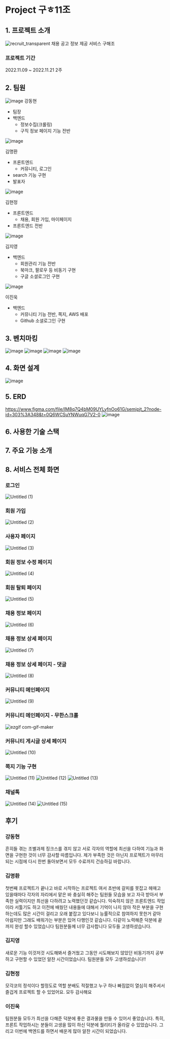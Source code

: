 # Project 구ㅎ11조
## 1. 프로젝트 소개
![recruit_transparent](https://user-images.githubusercontent.com/108647466/203455288-d11d6708-ddf3-4fef-91cc-f568f7e709d4.png)
채용 공고 정보 제공 서비스 구해조
### 프로젝트 기간
2022.11.09 ~ 2022.11.21 2주

## 2. 팀원
![image](https://user-images.githubusercontent.com/108647466/203455959-b54cdcd9-1d56-4d76-9546-9995b4527cc7.png)
강동현
- 팀장
- 백엔드
  - 정보수집(크롤링)
  - 구직 정보 페이지 기능 전반
  
![image](https://user-images.githubusercontent.com/108647466/203455909-7f6c46eb-a02e-4ed6-bf3c-e28869a9ffc5.png)

김명환
- 프론트엔드
  - 커뮤니티, 로그인
- search 기능 구현
- 발표자

![image](https://user-images.githubusercontent.com/108647466/203455934-8b0dfe91-74dd-42cb-a816-c96c5d517aa4.png)

김현정
- 프론트엔드
  - 채용, 회원 가입, 마이페이지
- 프론트엔드 전반

![image](https://user-images.githubusercontent.com/108647466/203456000-4dee07e0-bddc-4c17-ba6d-a35346b4b1b5.png)

김지영
- 백엔드
  - 회원관리 기능 전반
  - 북마크, 팔로우 등 비동기 구현
  - 구글 소셜로그인 구현
  
![image](https://user-images.githubusercontent.com/108647466/203455944-e9beb998-ec45-4dfd-acdb-061ce33108e0.png)

이진욱
- 백엔드
  - 커뮤니티 기능 전반, 쪽지, AWS 배포
  - Github 소셜로그인 구현

## 3. 벤치마킹
![image](https://user-images.githubusercontent.com/108647466/203455683-8137da0e-63bd-4da3-90ab-63183e1c4b21.png)
![image](https://user-images.githubusercontent.com/108647466/203455698-405fd88f-5672-421b-97b8-6c60ab82c117.png)
![image](https://user-images.githubusercontent.com/108647466/203455708-5329ea5f-c87c-4fbb-bf7f-dd0090fbd49a.png)
![image](https://user-images.githubusercontent.com/108647466/203455850-7bdabcc6-ad74-4151-a1df-fbc3b29bb6db.png)

## 4. 화면 설계
![image](https://user-images.githubusercontent.com/108647466/203456808-edaecb67-a92b-4b81-9b9b-53142eec3835.png)
## 5. ERD
https://www.figma.com/file/IM8q7Q4bM09UYLyfnOo61G/semipjt_2?node-id=303%3A348&t=0Q6WCSuYNWuqG7V2-0
![image](https://user-images.githubusercontent.com/108647466/203456905-26842475-6e24-4dae-89c1-7fec7def7f4b.png)
## 6. 사용한 기술 스택
## 7. 주요 기능 소개

## 8. 서비스 전체 화면
### 로그인
![Untitled (1)](https://user-images.githubusercontent.com/108647466/203453672-3e8bceb0-3c45-473c-91af-73f679a979c0.png)
### 회원 가입
![Untitled (2)](https://user-images.githubusercontent.com/108647466/203453687-f2b70ed7-0543-4a80-b095-10219654b7c2.png)
### 사용자 페이지
![Untitled (3)](https://user-images.githubusercontent.com/108647466/203453714-f8805223-89c0-4581-aa44-a2502d68820c.png)
### 회원 정보 수정 페이지
![Untitled (4)](https://user-images.githubusercontent.com/108647466/203453718-cf503f50-bc7a-4470-be8e-dcf84c610fc3.png)
### 회원 탈퇴 페이지
![Untitled (5)](https://user-images.githubusercontent.com/108647466/203453721-dabe6f2e-70c9-4a01-bdf9-d1783111057f.png)
### 채용 정보 페이지
![Untitled (6)](https://user-images.githubusercontent.com/108647466/203453727-b579f8c2-92f4-4da7-b2b5-6837f9fe248c.png)
### 채용 정보 상세 페이지
![Untitled (7)](https://user-images.githubusercontent.com/108647466/203453744-135dec7f-f348-4614-87c4-b9ec4a19fa65.png)
### 채용 정보 상세 페이지 - 댓글
![Untitled (8)](https://user-images.githubusercontent.com/108647466/203453748-08c4dcaf-18e4-41a7-9c06-68735756bb0e.png)
### 커뮤니티 메인페이지
![Untitled (9)](https://user-images.githubusercontent.com/108647466/203453756-8536a414-11a1-4c7d-a730-9ccc7422f785.png)
### 커뮤니티 메인페이지 - 무한스크롤
![ezgif com-gif-maker](https://user-images.githubusercontent.com/108647466/203453842-9fa336c0-72e2-423e-9ace-5fbae30fdc70.gif)
### 커뮤니티 게시글 상세 페이지
![Untitled (10)](https://user-images.githubusercontent.com/108647466/203453765-31572e2f-3575-47de-affb-801e734c47e5.png)
### 쪽지 기능 구현
![Untitled (11)](https://user-images.githubusercontent.com/108647466/203453768-91cd4960-c33f-459c-be7d-01175ddc28f0.png)
![Untitled (12)](https://user-images.githubusercontent.com/108647466/203453783-2ec0af3d-9c9e-4f27-b072-2b29722f3cf7.png)
![Untitled (13)](https://user-images.githubusercontent.com/108647466/203453788-3ea68558-3497-49b8-a0fa-a9797e8e7cd6.png)
### 채널톡
![Untitled (14)](https://user-images.githubusercontent.com/108647466/203453792-94151a29-215a-4a7a-befd-4d02ce67eff0.png)
![Untitled (15)](https://user-images.githubusercontent.com/108647466/203453798-daadb107-ac79-4a6d-851a-e6c734c2f3af.png)


## 후기

### 강동현

흔히들 겪는 조별과제 징크스를 겪지 않고 서로 각자의 역할에 최선을 다하여 기능과 화면을 구현한 것이 너무 감사할 따름입니다. 제가 부족한 것은 아닌지 프로젝트가 마무리되는 시점에 다시 한번 돌아보면서 모두 수료까지 건승하길 바랍니다.

### 김명환

첫번째 프로젝트가 끝나고 바로 시작하는 프로젝트 여서 초반에 갈피를 못잡고 헤매고 있을때마다 각자의 자리에서 맡은 바 충실히 해주는 팀원들 모습을 보고
자극 받아서 부족한 실력이지만 최선을 다하려고 노력했던것 같습니다. 익숙하지 않은 프론트엔드 작업이라 서툴기도 하고 이전에 배웠던 내용들에 대해서 기억이 나지 않아 작은 부분을 구현하는데도 많은 시간이 걸리고 오래 붙잡고 있다보니 능률적으로 참여하지 못한거 같아 아쉽지만 그래도 배워가는 부분은 있어 다행인것 같습니다.
다같이 노력해준 덕분에 끝까지 완성 할수 있었습니다 팀원분들께 너무 감사합니다
모두들 고생하셨습니다.

### 김지영

새로운 기능 이것저것 시도해봐서 즐거웠고
그동안 시도해보지 않았던 비동기까지 공부하고 구현할 수 있었던 알찬 시간이었습니다.
팀원분들 모두 고생하셨습니다!!

### 김현정

모각코의 정석이다 할정도로 역할
분배도 적절했고 누구 하나 빠짐없이
열심히 해주셔서 즐겁게 프로젝트
할 수 있었어요. 모두 감사해요

### 이진욱

팀원분들 모두가 최선을 다해준 덕분에 좋은 결과물을 만들 수 있어서 좋았습니다.
특히, 프론트 작업하시는 분들이 고생을 많이 하신 덕분에 퀄리티가 올라갈 수 있었습니다.
그리고 이번에 백엔드를 하면서 배운게 많아 알찬 시간이 되었습니다.

